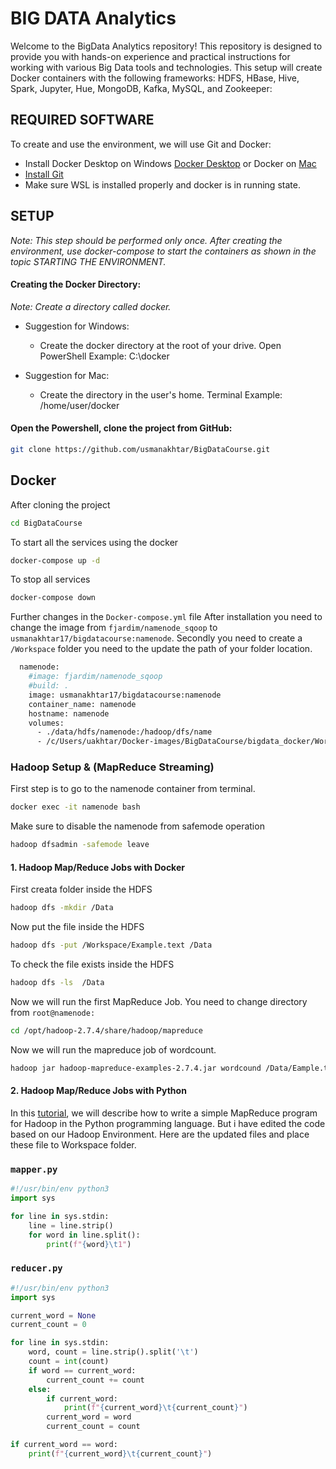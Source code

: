 

# BIG DATA Analytics 
Welcome to the BigData Analytics repository! This repository is designed to provide you with hands-on experience and practical instructions for working with various Big Data tools and technologies. This setup will create Docker containers with the following frameworks: HDFS, HBase, Hive, Spark, Jupyter, Hue, MongoDB, Kafka, MySQL, and Zookeeper:

## REQUIRED SOFTWARE

To create and use the environment, we will use Git and Docker:
* Install Docker Desktop on Windows [Docker Desktop](https://docs.docker.com/desktop/setup/install/windows-install/) or Docker on [Mac](https://docs.docker.com/desktop/setup/install/mac-install/)
* [Install Git](https://git-scm.com/book/en/v2/Getting-Started-Installing-Git)
* Make sure WSL is installed properly and docker is in running state. 

## SETUP

*Note: This step should be performed only once. After creating the environment, use docker-compose to start the containers as shown in the topic STARTING THE ENVIRONMENT.*

#### Creating the Docker Directory:

*Note: Create a directory called docker.*

* Suggestion for Windows:
  * Create the docker directory at the root of your drive.
    Open PowerShell Example: C:\docker

* Suggestion for Mac:
  * Create the directory in the user's home.
   Terminal Example: /home/user/docker

#### Open the Powershell, clone the project from GitHub:

```bash
git clone https://github.com/usmanakhtar/BigDataCourse.git
```

## Docker
After cloning the project 
```bash
cd BigDataCourse
```
To start all the services using the docker
```bash
docker-compose up -d 
```
To stop all services
```bash
docker-compose down 
```
Further changes in the ```Docker-compose.yml``` file
After installation you need to change the image from ```fjardim/namenode_sqoop``` to ```usmanakhtar17/bigdatacourse:namenode```. Secondly you need to create a ```/Workspace``` folder you need to the update the path of your folder location.

```bash
  namenode:
    #image: fjardim/namenode_sqoop
    #build: .
    image: usmanakhtar17/bigdatacourse:namenode
    container_name: namenode
    hostname: namenode
    volumes:
      - ./data/hdfs/namenode:/hadoop/dfs/name
      - /c/Users/uakhtar/Docker-images/BigDataCourse/bigdata_docker/Workspace:/Workspace 
```


### Hadoop Setup & (MapReduce Streaming)

First step is to go to the namenode container from terminal. 

```bash
docker exec -it namenode bash 
```
Make sure to disable the namenode from safemode operation

```bash
hadoop dfsadmin -safemode leave
```
#### 1. Hadoop Map/Reduce Jobs with Docker

First creata folder inside the HDFS
```bash
hadoop dfs -mkdir /Data
```
Now put the file inside the HDFS

```bash
hadoop dfs -put /Workspace/Example.text /Data
```
To check the file exists inside the HDFS
```bash
hadoop dfs -ls  /Data
```
Now we will run the first MapReduce Job. You need to change directory from ```root@namenode:```

```bash
cd /opt/hadoop-2.7.4/share/hadoop/mapreduce
```
Now we will run the mapreduce job of wordcount. 

```bash
hadoop jar hadoop-mapreduce-examples-2.7.4.jar wordcound /Data/Eample.txt /Output1
```

#### 2. Hadoop Map/Reduce Jobs with Python

In this [tutorial](http://www.quuxlabs.com/tutorials/writing-an-hadoop-mapreduce-program-in-python/), we will describe how to write a simple MapReduce program for Hadoop in the Python programming language. But i have edited the code based on our Hadoop Environment. Here are the updated files and place these file to Workspace folder. 

### `mapper.py`
```python
#!/usr/bin/env python3
import sys

for line in sys.stdin:
    line = line.strip()
    for word in line.split():
        print(f"{word}\t1")
```

### `reducer.py`
```python
#!/usr/bin/env python3
import sys

current_word = None
current_count = 0

for line in sys.stdin:
    word, count = line.strip().split('\t')
    count = int(count)
    if word == current_word:
        current_count += count
    else:
        if current_word:
            print(f"{current_word}\t{current_count}")
        current_word = word
        current_count = count

if current_word == word:
    print(f"{current_word}\t{current_count}")
```
